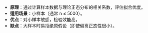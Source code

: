 - **原理**：通过计算样本数据与理论正态分布的相关系数，评估拟合优度。
- **适用场景**：小样本（通常 n ≤ 5000）。
- **优点**：对小样本敏感，检验效能高。
- **缺点**：大样本时易拒绝原假设（即使偏离正态性很小）。